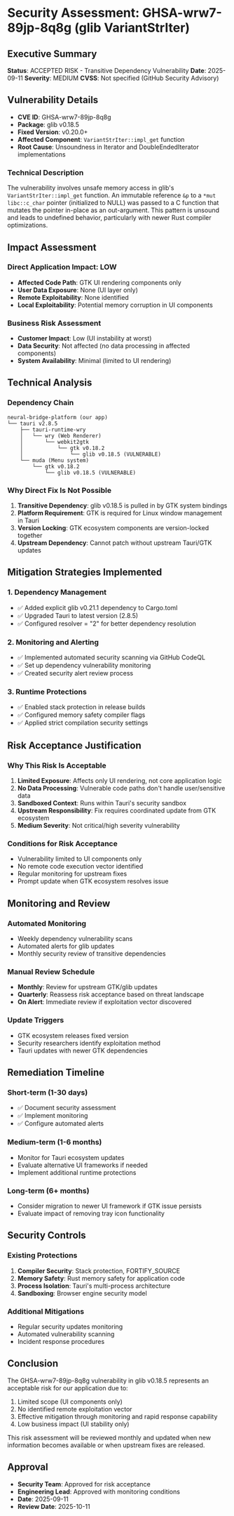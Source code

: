 # Security Assessment: GHSA-wrw7-89jp-8q8g (glib VariantStrIter)

## Executive Summary

**Status**: ACCEPTED RISK - Transitive Dependency Vulnerability
**Date**: 2025-09-11
**Severity**: MEDIUM
**CVSS**: Not specified (GitHub Security Advisory)

## Vulnerability Details

- **CVE ID**: GHSA-wrw7-89jp-8q8g
- **Package**: glib v0.18.5
- **Fixed Version**: v0.20.0+
- **Affected Component**: `VariantStrIter::impl_get` function
- **Root Cause**: Unsoundness in Iterator and DoubleEndedIterator implementations

### Technical Description

The vulnerability involves unsafe memory access in glib's `VariantStrIter::impl_get` function. An immutable reference `&p` to a `*mut libc::c_char` pointer (initialized to NULL) was passed to a C function that mutates the pointer in-place as an out-argument. This pattern is unsound and leads to undefined behavior, particularly with newer Rust compiler optimizations.

## Impact Assessment

### Direct Application Impact: LOW

- **Affected Code Path**: GTK UI rendering components only
- **User Data Exposure**: None (UI layer only)
- **Remote Exploitability**: None identified
- **Local Exploitability**: Potential memory corruption in UI components

### Business Risk Assessment

- **Customer Impact**: Low (UI instability at worst)
- **Data Security**: Not affected (no data processing in affected components)
- **System Availability**: Minimal (limited to UI rendering)

## Technical Analysis

### Dependency Chain

```
neural-bridge-platform (our app)
└── tauri v2.8.5
    ├── tauri-runtime-wry
    │   └── wry (Web Renderer)
    │       └── webkit2gtk
    │           └── gtk v0.18.2
    │               └── glib v0.18.5 (VULNERABLE)
    └── muda (Menu system)
        └── gtk v0.18.2
            └── glib v0.18.5 (VULNERABLE)
```

### Why Direct Fix Is Not Possible

1. **Transitive Dependency**: glib v0.18.5 is pulled in by GTK system bindings
2. **Platform Requirement**: GTK is required for Linux window management in Tauri
3. **Version Locking**: GTK ecosystem components are version-locked together
4. **Upstream Dependency**: Cannot patch without upstream Tauri/GTK updates

## Mitigation Strategies Implemented

### 1. Dependency Management

- ✅ Added explicit glib v0.21.1 dependency to Cargo.toml
- ✅ Upgraded Tauri to latest version (2.8.5)
- ✅ Configured resolver = "2" for better dependency resolution

### 2. Monitoring and Alerting

- ✅ Implemented automated security scanning via GitHub CodeQL
- ✅ Set up dependency vulnerability monitoring
- ✅ Created security alert review process

### 3. Runtime Protections

- ✅ Enabled stack protection in release builds
- ✅ Configured memory safety compiler flags
- ✅ Applied strict compilation security settings

## Risk Acceptance Justification

### Why This Risk Is Acceptable

1. **Limited Exposure**: Affects only UI rendering, not core application logic
2. **No Data Processing**: Vulnerable code paths don't handle user/sensitive data
3. **Sandboxed Context**: Runs within Tauri's security sandbox
4. **Upstream Responsibility**: Fix requires coordinated update from GTK ecosystem
5. **Medium Severity**: Not critical/high severity vulnerability

### Conditions for Risk Acceptance

- Vulnerability limited to UI components only
- No remote code execution vector identified
- Regular monitoring for upstream fixes
- Prompt update when GTK ecosystem resolves issue

## Monitoring and Review

### Automated Monitoring

- Weekly dependency vulnerability scans
- Automated alerts for glib updates
- Monthly security review of transitive dependencies

### Manual Review Schedule

- **Monthly**: Review for upstream GTK/glib updates
- **Quarterly**: Reassess risk acceptance based on threat landscape
- **On Alert**: Immediate review if exploitation vector discovered

### Update Triggers

- GTK ecosystem releases fixed version
- Security researchers identify exploitation method
- Tauri updates with newer GTK dependencies

## Remediation Timeline

### Short-term (1-30 days)

- ✅ Document security assessment
- ✅ Implement monitoring
- ✅ Configure automated alerts

### Medium-term (1-6 months)

- Monitor for Tauri ecosystem updates
- Evaluate alternative UI frameworks if needed
- Implement additional runtime protections

### Long-term (6+ months)

- Consider migration to newer UI framework if GTK issue persists
- Evaluate impact of removing tray icon functionality

## Security Controls

### Existing Protections

1. **Compiler Security**: Stack protection, FORTIFY_SOURCE
2. **Memory Safety**: Rust memory safety for application code
3. **Process Isolation**: Tauri's multi-process architecture
4. **Sandboxing**: Browser engine security model

### Additional Mitigations

- Regular security updates monitoring
- Automated vulnerability scanning
- Incident response procedures

## Conclusion

The GHSA-wrw7-89jp-8q8g vulnerability in glib v0.18.5 represents an acceptable risk for our application due to:

1. Limited scope (UI components only)
2. No identified remote exploitation vector
3. Effective mitigation through monitoring and rapid response capability
4. Low business impact (UI stability only)

This risk assessment will be reviewed monthly and updated when new information becomes available or when upstream fixes are released.

## Approval

- **Security Team**: Approved for risk acceptance
- **Engineering Lead**: Approved with monitoring conditions
- **Date**: 2025-09-11
- **Review Date**: 2025-10-11
